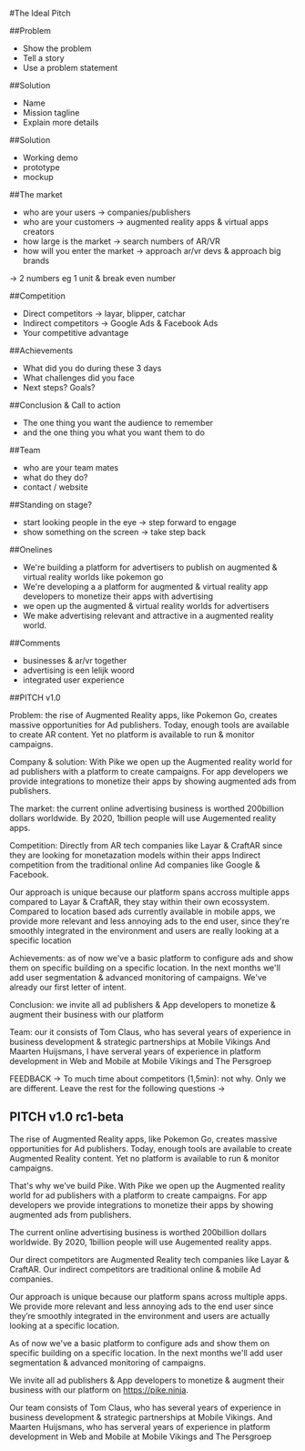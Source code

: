 #The Ideal Pitch

##Problem
 - Show the problem
 - Tell a story
 - Use a problem statement

##Solution
 - Name
 - Mission tagline 
 - Explain more details

##Solution
- Working demo
- prototype
- mockup

##The market
- who are your users -> companies/publishers
- who are your customers -> augmented reality apps & virtual apps creators
- how large is the market -> search numbers of AR/VR
- how will you enter the market -> approach ar/vr devs & approach big brands

-> 2 numbers eg 1 unit & break even number

##Competition
- Direct competitors -> layar, blipper, catchar
- Indirect competitors -> Google Ads & Facebook Ads
- Your competitive advantage 

##Achievements
- What did you do during these 3 days
- What challenges did you face
- Next steps? Goals?

##Conclusion & Call to action
- The one thing you want the audience to remember
- and the one thing you what you want them to do

##Team
- who are your team mates
- what do they do?
- contact / website


##Standing on stage?
- start looking people in the eye -> step forward to engage
- show something on the screen -> take step back



##Onelines
- We're building a platform for advertisers to publish on augmented & virtual reality worlds like pokemon go
- We're developing a a platform for augmented & virtual reality app developers to monetize their apps with advertising
- we open up the augmented & virtual reality worlds for advertisers
- We make advertising relevant and attractive in a augmented reality world.

##Comments
 - businesses & ar/vr together
 - advertising is een lelijk woord
 - integrated user experience


##PITCH v1.0

Problem: the rise of Augmented Reality apps, like Pokemon Go, creates massive opportunities for Ad publishers. 
Today, enough tools are available to create AR content. Yet no platform is available to run & monitor campaigns.

Company & solution: With Pike we open up the Augmented reality world for ad publishers with a platform 
to create campaigns. For app developers we provide integrations to monetize their apps by showing augmented ads from publishers.

The market: the current online advertising business is worthed 200billion dollars worldwide. 
By 2020, 1billion people will use Augemented reality apps. 

Competition: Directly from AR tech companies like Layar & CraftAR since they are looking for monetazation models within their apps
Indirect competition from the traditional online Ad companies like Google & Facebook. 

Our approach is unique because our platform spans accross multiple apps compared to Layar & CraftAR, they stay within their own ecossystem. 
Compared to location based ads currently available in mobile apps, we provide more relevant and less annoying ads to the end user, since they're
smoothly integrated in the environment and users are really looking at a specific location

Achievements: as of now we've a basic platform to configure ads and show them on specific building on a specific location. In the next months
we'll add user segmentation & advanced monitoring of campaigns. We've already our first letter of intent.

Conclusion: we invite all ad publishers & App developers to monetize & augment their business with our platform

Team: our it consists of Tom Claus, who has several years of experience in business development & strategic partnerships at Mobile Vikings
And Maarten Huijsmans, I have serveral years of experience in platform development in Web and Mobile at Mobile Vikings and The Persgroep


FEEDBACK -> To much time about competitors (1,5min): not why. Only we are different. Leave the rest for the following questions
-> 

## PITCH v1.0 rc1-beta

The rise of Augmented Reality apps, like Pokemon Go, creates massive opportunities for Ad publishers.
Today, enough tools are available to create Augmented Reality content. Yet no platform is available to run & monitor campaigns.

That's why we’ve build Pike. With Pike we open up the Augmented reality world for ad publishers with a platform
to create campaigns. For app developers we provide integrations to monetize their apps by showing augmented ads from publishers.

The current online advertising business is worthed 200billion dollars worldwide.
By 2020, 1billion people will use Augemented reality apps.

Our direct competitors are Augmented Reality tech companies like Layar & CraftAR. Our indirect competitors are traditional online & mobile Ad companies.

Our approach is unique because our platform spans across multiple apps. We provide more relevant and less annoying ads to the end user since they’re smoothly integrated in the environment and users are actually looking at a specific location.

As of now we've a basic platform to configure ads and show them on specific building on a specific location. In the next months we'll add user segmentation & advanced monitoring of campaigns.

We invite all ad publishers & App developers to monetize & augment their business with our platform on https://pike.ninja.

Our team  consists of Tom Claus, who has several years of experience in business development & strategic partnerships at Mobile Vikings. And Maarten Huijsmans, who has serveral years of experience in platform development in Web and Mobile at Mobile Vikings and The Persgroep
